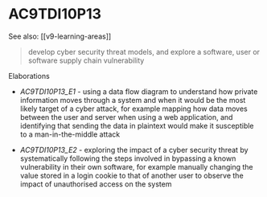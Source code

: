 
# AC9TDI10P13 

See also: [[v9-learning-areas]]

> develop cyber security threat models, and explore a software, user or software supply chain vulnerability

Elaborations


- _AC9TDI10P13_E1_ - using a data flow diagram to understand how private information moves through a system and when it would be the most likely target of a cyber attack, for example mapping how data moves between the user and server when using a web application, and identifying that sending the data in plaintext would make it susceptible to a man-in-the-middle attack

- _AC9TDI10P13_E2_ - exploring the impact of a cyber security threat by systematically following the steps involved in bypassing a known vulnerability in their own software, for example manually changing the value stored in a login cookie to that of another user to observe the impact of unauthorised access on the system
